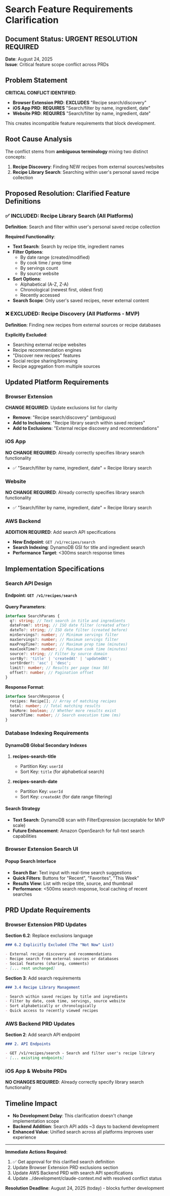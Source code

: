 # Search Feature Requirements Clarification

## Document Status: **URGENT RESOLUTION REQUIRED**

**Date**: August 24, 2025  
**Issue**: Critical feature scope conflict across PRDs

## Problem Statement

**CRITICAL CONFLICT IDENTIFIED**:

- **Browser Extension PRD**: **EXCLUDES** "Recipe search/discovery"
- **iOS App PRD**: **REQUIRES** "Search/filter by name, ingredient, date"
- **Website PRD**: **REQUIRES** "Search/filter by name, ingredient, date"

This creates incompatible feature requirements that block development.

## Root Cause Analysis

The conflict stems from **ambiguous terminology** mixing two distinct concepts:

1. **Recipe Discovery**: Finding NEW recipes from external sources/websites
2. **Recipe Library Search**: Searching within user's personal saved recipe collection

## Proposed Resolution: Clarified Feature Definitions

### ✅ **INCLUDED: Recipe Library Search** (All Platforms)

**Definition**: Search and filter within user's personal saved recipe collection

**Required Functionality**:

- **Text Search**: Search by recipe title, ingredient names
- **Filter Options**:
  - By date range (created/modified)
  - By cook time / prep time
  - By servings count
  - By source website
- **Sort Options**:
  - Alphabetical (A-Z, Z-A)
  - Chronological (newest first, oldest first)
  - Recently accessed
- **Search Scope**: Only user's saved recipes, never external content

### ❌ **EXCLUDED: Recipe Discovery** (All Platforms - MVP)

**Definition**: Finding new recipes from external sources or recipe databases

**Explicitly Excluded**:

- Searching external recipe websites
- Recipe recommendation engines
- "Discover new recipes" features
- Social recipe sharing/browsing
- Recipe aggregation from multiple sources

## Updated Platform Requirements

### Browser Extension

**CHANGE REQUIRED**: Update exclusions list for clarity

- **Remove**: "Recipe search/discovery" (ambiguous)
- **Add to Inclusions**: "Recipe library search within saved recipes"
- **Add to Exclusions**: "External recipe discovery and recommendations"

### iOS App

**NO CHANGE REQUIRED**: Already correctly specifies library search functionality

- ✅ "Search/filter by name, ingredient, date" = Recipe library search

### Website

**NO CHANGE REQUIRED**: Already correctly specifies library search functionality

- ✅ "Search/filter by name, ingredient, date" = Recipe library search

### AWS Backend

**ADDITION REQUIRED**: Add search API specifications

- **New Endpoint**: `GET /v1/recipes/search`
- **Search Indexing**: DynamoDB GSI for title and ingredient search
- **Performance Target**: <300ms search response times

## Implementation Specifications

### Search API Design

#### Endpoint: `GET /v1/recipes/search`

**Query Parameters**:

```typescript
interface SearchParams {
  q?: string; // Text search in title and ingredients
  dateFrom?: string; // ISO date filter (created after)
  dateTo?: string; // ISO date filter (created before)
  minServings?: number; // Minimum servings filter
  maxServings?: number; // Maximum servings filter
  maxPrepTime?: number; // Maximum prep time (minutes)
  maxCookTime?: number; // Maximum cook time (minutes)
  source?: string; // Filter by source domain
  sortBy?: 'title' | 'createdAt' | 'updatedAt';
  sortOrder?: 'asc' | 'desc';
  limit?: number; // Results per page (max 50)
  offset?: number; // Pagination offset
}
```

**Response Format**:

```typescript
interface SearchResponse {
  recipes: Recipe[]; // Array of matching recipes
  total: number; // Total matching results
  hasMore: boolean; // Whether more results exist
  searchTime: number; // Search execution time (ms)
}
```

### Database Indexing Requirements

#### DynamoDB Global Secondary Indexes

1. **recipes-search-title**
   - Partition Key: `userId`
   - Sort Key: `title` (for alphabetical search)

2. **recipes-search-date**
   - Partition Key: `userId`
   - Sort Key: `createdAt` (for date range filtering)

#### Search Strategy

- **Text Search**: DynamoDB scan with FilterExpression (acceptable for MVP scale)
- **Future Enhancement**: Amazon OpenSearch for full-text search capabilities

### Browser Extension Search UI

#### Popup Search Interface

- **Search Bar**: Text input with real-time search suggestions
- **Quick Filters**: Buttons for "Recent", "Favorites", "This Week"
- **Results View**: List with recipe title, source, and thumbnail
- **Performance**: <500ms search response, local caching of recent searches

## PRD Update Requirements

### Browser Extension PRD Updates

**Section 6.2**: Replace exclusions language

```markdown
### 6.2 Explicitly Excluded (The "Not Now" List)

- External recipe discovery and recommendations
- Recipe search from external sources or databases
- Social features (sharing, comments)
- [... rest unchanged]
```

**Section 3**: Add search requirements

```markdown
### 3.4 Recipe Library Management

- Search within saved recipes by title and ingredients
- Filter by date, cook time, servings, source website
- Sort alphabetically or chronologically
- Quick access to recently viewed recipes
```

### AWS Backend PRD Updates

**Section 2**: Add search API endpoint

```markdown
### 2. API Endpoints

- GET /v1/recipes/search - Search and filter user's recipe library
- [... existing endpoints]
```

### iOS App & Website PRDs

**NO CHANGES REQUIRED**: Already correctly specify library search functionality

## Timeline Impact

- **No Development Delay**: This clarification doesn't change implementation scope
- **Backend Addition**: Search API adds ~3 days to backend development
- **Enhanced Value**: Unified search across all platforms improves user experience

---

**Immediate Actions Required**:

1. ✅ Get approval for this clarified search definition
2. Update Browser Extension PRD exclusions section
3. Update AWS Backend PRD with search API specifications
4. Update ../development/claude-context.md with resolved conflict status

**Resolution Deadline**: August 24, 2025 (today) - blocks further development
